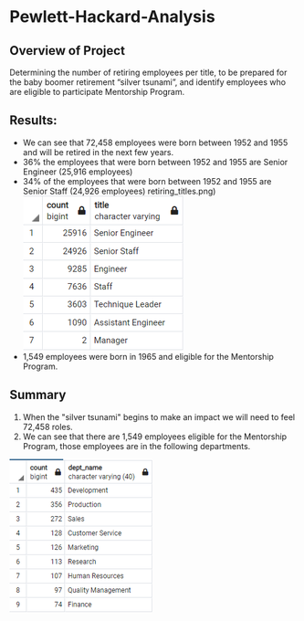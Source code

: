 # Pewlett-Hackard-Analysis
## Overview of Project
Determining the number of retiring employees per title, to be prepared for the baby boomer retirement “silver tsunami”, and identify employees who are eligible to participate Mentorship Program.

## Results:
-  We can see that 72,458 employees were born between 1952 and 1955 and will be retired in the next few years.
-  36% the employees that were born between 1952 and 1955 are Senior Engineer (25,916 employees)
-  34% of the employees that were born between 1952 and 1955 are Senior Staff (24,926 employees) retiring_titles.png)
![retiring_titles.png)](Data/retiring_titles.png)
- 1,549 employees were born in 1965 and eligible for the Mentorship Program.

## Summary
1. When the "silver tsunami" begins to make an impact we will need to feel 72,458 roles. 
2. We can see that there are 1,549 employees eligible for the Mentorship Program, those employees are in the following departments. 

![dept_mentors.png)](Data/dept_mentors.png)

